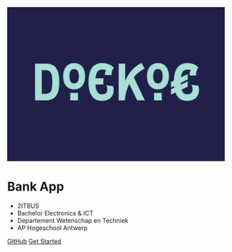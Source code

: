 <!-- _coverpage.md -->

<img class="logocover" src="assets/LogoBank.png">

# Bank App 

- 2ITBUS
- Bachelor Electronics & ICT
- Departement Wetenschap en Techniek
- AP Hogeschool Antwerp

[GitHub](https://github.com/AP-IT-GH/blueprint-bravo-six)
[Get Started](/home)